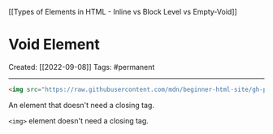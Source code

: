 [[Types of Elements in HTML - Inline vs Block Level vs Empty-Void]]

# Void Element
Created:  [[2022-09-08]]
Tags: #permanent 

---
```HTML
<img src="https://raw.githubusercontent.com/mdn/beginner-html-site/gh-pages/images/firefox-icon.png">
```
An element that doesn't need a closing tag.

`<img>` element doesn't need a closing tag. 














